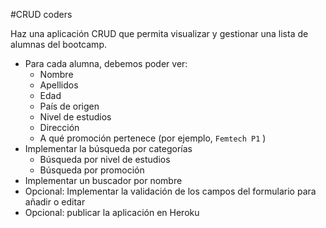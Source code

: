 #CRUD  coders

Haz una aplicación CRUD que permita visualizar y gestionar una lista de alumnas del bootcamp.

- Para cada alumna, debemos poder ver:
    - Nombre
    - Apellidos
    - Edad
    - País de origen
    - Nivel de estudios
    - Dirección
    - A qué promoción pertenece (por ejemplo, `Femtech P1` )
- Implementar la búsqueda por categorías
    - Búsqueda por nivel de estudios
    - Búsqueda por promoción
- Implementar un buscador por nombre
- Opcional: Implementar la validación de los campos del formulario para añadir o editar
- Opcional: publicar la aplicación en Heroku





